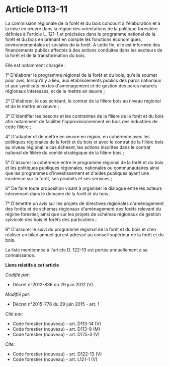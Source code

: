 # Article D113-11

La commission régionale de la forêt et du bois concourt à l'élaboration et à la mise en œuvre dans la région des orientations
de la politique forestière définies à l'article L. 121-1 et précisées dans le programme national de la forêt et du bois en
prenant en compte les fonctions économiques, environnementales et sociales de la forêt. A cette fin, elle est informée des
financements publics affectés à des actions conduites dans les secteurs de la forêt et de la transformation du bois. 

Elle est notamment chargée : 

1° D'élaborer le programme régional de la forêt et du bois, qu'elle soumet pour avis, lorsqu'il y a lieu, aux établissements
publics des parcs nationaux et aux syndicats mixtes d'aménagement et de gestion des parcs naturels régionaux intéressés, et
de le mettre en œuvre ; 

2° D'élaborer, le cas échéant, le contrat de la filière bois au niveau régional et de le mettre en œuvre ; 

3° D'identifier les besoins et les contraintes de la filière de la forêt et du bois afin notamment de faciliter
l'approvisionnement en bois des industries de cette filière ; 

4° D'adapter et de mettre en œuvre en région, en cohérence avec les politiques régionales de la forêt et du bois et avec le
contrat de la filière bois au niveau régional le cas échéant, les actions inscrites dans le contrat national de filière du
comité stratégique de la filière bois ; 

5° D'assurer la cohérence entre le programme régional de la forêt et du bois et les politiques publiques régionales,
nationales ou communautaires ainsi que les programmes d'investissement et d'aides publiques ayant une incidence sur la forêt,
ses produits et ses services ; 

6° De faire toute proposition visant à organiser le dialogue entre les acteurs intervenant dans le domaine de la forêt et du
bois ; 

7° D'émettre un avis sur les projets de directives régionales d'aménagement des forêts et de schémas régionaux d'aménagement
des forêts relevant du régime forestier, ainsi que sur les projets de schémas régionaux de gestion sylvicole des bois et
forêts des particuliers ; 

8° D'assurer le suivi du programme régional de la forêt et du bois et d'en réaliser un bilan annuel qui est adressé au
conseil supérieur de la forêt et du bois. 

La liste mentionnée à l'article D. 122-13 est portée annuellement à sa connaissance.

**Liens relatifs à cet article**

_Codifié par_:

  - Décret n°2012-836 du 29 juin 2012 (V)

_Modifié par_:

  - Décret n°2015-778 du 29 juin 2015 - art. 1

_Cité par_:

  - Code forestier (nouveau) - art. D113-14 (V)
  - Code forestier (nouveau) - art. D113-9 (M)
  - Code forestier (nouveau) - art. D175-3 (V)

_Cite_:

  - Code forestier (nouveau) - art. D122-13 (V)
  - Code forestier (nouveau) - art. L121-1 (V)
